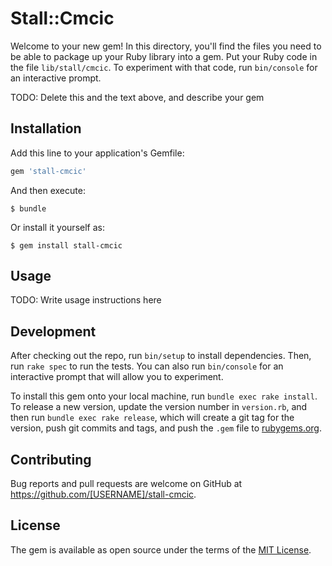 # Stall::Cmcic

Welcome to your new gem! In this directory, you'll find the files you need to be able to package up your Ruby library into a gem. Put your Ruby code in the file `lib/stall/cmcic`. To experiment with that code, run `bin/console` for an interactive prompt.

TODO: Delete this and the text above, and describe your gem

## Installation

Add this line to your application's Gemfile:

```ruby
gem 'stall-cmcic'
```

And then execute:

    $ bundle

Or install it yourself as:

    $ gem install stall-cmcic

## Usage

TODO: Write usage instructions here

## Development

After checking out the repo, run `bin/setup` to install dependencies. Then, run `rake spec` to run the tests. You can also run `bin/console` for an interactive prompt that will allow you to experiment.

To install this gem onto your local machine, run `bundle exec rake install`. To release a new version, update the version number in `version.rb`, and then run `bundle exec rake release`, which will create a git tag for the version, push git commits and tags, and push the `.gem` file to [rubygems.org](https://rubygems.org).

## Contributing

Bug reports and pull requests are welcome on GitHub at https://github.com/[USERNAME]/stall-cmcic.


## License

The gem is available as open source under the terms of the [MIT License](http://opensource.org/licenses/MIT).


